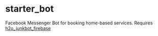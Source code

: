 # starter_bot
Facebook Messenger Bot for booking home-based services. 
Requires [h2o_junkbot_firebase](https://github.com/eugenelin89/h2o_junkbot_firebase)
